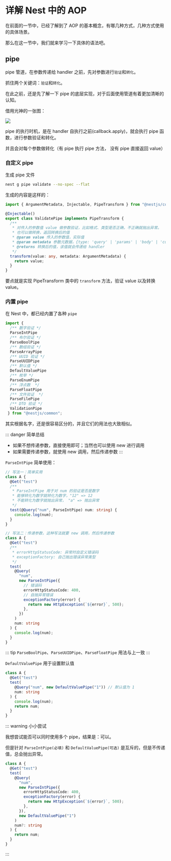 # 详解 Nest 中的 AOP

在前面的一节中，已经了解到了 AOP 的基本概念，有哪几种方式，几种方式使用的具体场景。

那么在这一节中，我们就来学习一下具体的语法吧。

## pipe

pipe 管道，在参数传递给 handler 之前，先对参数进行`验证`和`转化`。

抓住两个关键词：`验证`和`转化`。

在此之前，还是先了解一下 pipe 的底层实现，对于后面使用管道有着更加清晰的认知。

借用光神的一张图：

<img src="/images/servers/nest/pipe01.png" />

pipe 的执行时机，是在 handler 自执行之前(callback.apply)，就会执行 pipe 函数，进行参数验证和转化。

并且会对每个参数做转化（有 pipe 执行 pipe 方法， 没有 pipe 直接返回 value）

### 自定义 pipe

生成 pipe 文件

```bash
nest g pipe validate --no-spec --flat
```

生成的内容是这样的：

```ts
import { ArgumentMetadata, Injectable, PipeTransform } from "@nestjs/common";

@Injectable()
export class ValidatePipe implements PipeTransform {
  /**
   * 对传入的参数值 value 做参数验证，比如格式、类型是否正确，不正确就抛出异常。
   * 也可以做转换，返回转换后的值
   * @param value 传入的参数值，实际值
   * @param metadata 参数元数据，{type: 'query' | 'params' | 'body' | 'custom', data: 形参值}
   * @returns 转换后的值，该值就会传递给 handler
   */
  transform(value: any, metadata: ArgumentMetadata) {
    return value;
  }
}
```

要点就是实现 PipeTransform 类中的 `transform` 方法，验证 value 以及转换 value。

### 内置 pipe

在 Nest 中，都已经内置了各种 `pipe`

```ts
import {
  /** 数字验证 */
  ParseIntPipe
  /** 布尔验证 */
  ParseBoolPipe
  /** 数组验证 */
  ParseArrayPipe
  /** UUID 验证 */
  ParseUUIDPipe
  /** 默认值 */
  DefaultValuePipe
  /** 枚举 */
  ParseEnumPipe
  /** 浮点数  */
  ParseFloatPipe
  /** 文件验证  */
  ParseFilePipe
  /** DTO 验证 */
  ValidationPipe
 } from "@nestjs/common";
```

其实根据名字，还是很容易区分的，并且它们的用法也大致相似。

::: danger 简单总结

- 如果不想传递参数，直接使用即可；当然也可以使用 new 进行调用
- 如果需要传递参数，就使用 new 调用，然后传递参数
  :::

`ParseIntPipe` 简单使用：

```ts
// 写法一：简单实用
class A {
  @Get("test")
  /**
   * ParseIntPipe 用于对 num 的验证是否是数字
   * 能够转化为数字就转化为数字，"12" => 12
   * 不能转化为数字就抛出异常， "a" => 抛出异常
   */
  test(@Query("num", ParseIntPipe) num: string) {
    console.log(num);
  }
}
```

```ts
// 写法二：传递参数，这种写法就要 new 调用，然后传递参数
class A {
  @Get("test")
  /**
   * errorHttpStatusCode: 异常时自定义错误码
   * exceptionFactory: 自己抛出错误异常类型
   */
  test(
    @Query(
      "num",
      new ParseIntPipe({
        // 错误码
        errorHttpStatusCode: 400,
        // 自抛异常错误
        exceptionFactory(error) {
          return new HttpException(`${error}`, 500);
        },
      })
    )
    num: string
  ) {
    console.log(num);
  }
}
```

::: tip `ParseBoolPipe`、`ParseUUIDPipe`、`ParseFloatPipe` 用法与上一致
:::

`DefaultValuePipe` 用于设置默认值

```ts {4}
class A {
  @Get("test")
  test(
    @Query("num", new DefaultValuePipe("1")) // 默认值为 1
    num: string
  ) {
    console.log(num);
    return num;
  }
}
```

::: warning 小小尝试

我想尝试能否可以同时使用多个 pipe，结果是：可以。

但是针对 `ParseIntPipe(必填)` 和 `DefaultValuePipe(可选)` 是互斥的，但是不传递值，总会抛出异常。

```ts
class A {
  @Get("test")
  test(
    @Query(
      "num",
      new ParseIntPipe({
        errorHttpStatusCode: 400,
        exceptionFactory(error) {
          return new HttpException(`${error}`, 500);
        },
      }),
      new DefaultValuePipe("1")
    )
    num?: string
  ) {
    return num;
  }
}
```

:::
